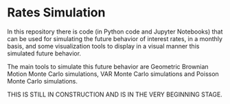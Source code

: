# Rates Simulation
In this repository there is code (in Python code and Jupyter Notebooks) that
can be used for simulating the future behavior of interest rates, in a monthly
basis, and some visualization tools to display in a visual manner this 
simulated future behavior.

The main tools to simulate this future behavior are Geometric Brownian Motion
Monte Carlo simulations, VAR Monte Carlo simulations and Poisson Monte Carlo
simulations. 

THIS IS STILL IN CONSTRUCTION AND IS IN THE VERY BEGINNING STAGE.
